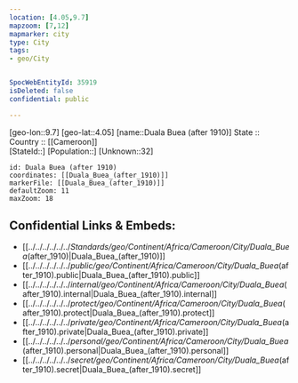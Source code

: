 ```yaml
---
location: [4.05,9.7] 
mapzoom: [7,12] 
mapmarker: city 
type: City
tags:
- geo/City


SpocWebEntityId: 35919
isDeleted: false
confidential: public

---
```

[geo-lon::9.7] 
[geo-lat::4.05] 
[name::Duala Buea (after 1910)] 
State ::  
Country :: [[Cameroon]]  
[StateId::] 
[Population::] 
[Unknown::32] 


```leaflet
id: Duala Buea (after 1910)
coordinates: [[Duala_Buea_(after_1910)]] 
markerFile: [[Duala_Buea_(after_1910)]] 
defaultZoom: 11 
maxZoom: 18
```


## Confidential Links & Embeds: 
- [[../../../../../../_Standards/geo/Continent/Africa/Cameroon/City/Duala_Buea_(after_1910)|Duala_Buea_(after_1910)]] 
- [[../../../../../../_public/geo/Continent/Africa/Cameroon/City/Duala_Buea_(after_1910).public|Duala_Buea_(after_1910).public]] 
- [[../../../../../../_internal/geo/Continent/Africa/Cameroon/City/Duala_Buea_(after_1910).internal|Duala_Buea_(after_1910).internal]] 
- [[../../../../../../_protect/geo/Continent/Africa/Cameroon/City/Duala_Buea_(after_1910).protect|Duala_Buea_(after_1910).protect]] 
- [[../../../../../../_private/geo/Continent/Africa/Cameroon/City/Duala_Buea_(after_1910).private|Duala_Buea_(after_1910).private]] 
- [[../../../../../../_personal/geo/Continent/Africa/Cameroon/City/Duala_Buea_(after_1910).personal|Duala_Buea_(after_1910).personal]] 
- [[../../../../../../_secret/geo/Continent/Africa/Cameroon/City/Duala_Buea_(after_1910).secret|Duala_Buea_(after_1910).secret]] 
